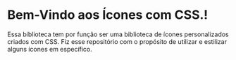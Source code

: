 # Bem-Vindo aos Ícones com CSS.!

Essa biblioteca tem por função ser uma biblioteca de ícones personalizados criados com CSS. Fiz esse repositório com o propósito de utilizar e estilizar alguns ícones em específico. 